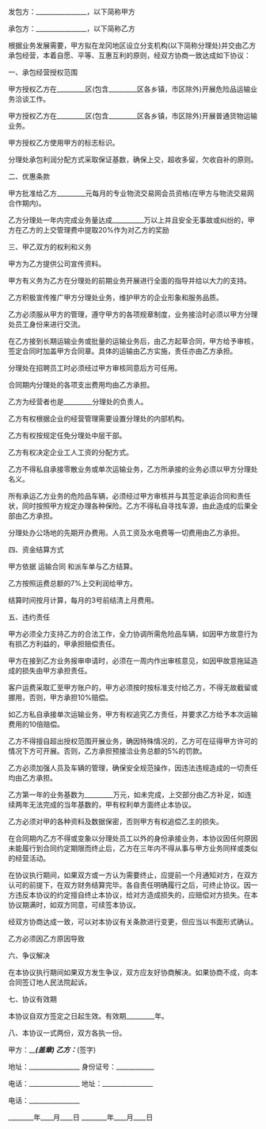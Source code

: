
 


发包方：________________，以下简称甲方


承包方：________________，以下简称乙方


根据业务发展需要，甲方拟在龙冈地区设立分支机构(以下简称分理处)并交由乙方承包经营，本着自愿、平等、互惠互利的原则，经双方协商一致达成如下协议：


一、承包经营授权范围


甲方授权乙方在_________区(包含_________区各乡镇，市区除外)开展危险品运输业务洽谈工作。


甲方授权乙方在_________区(包含_________区各乡镇，市区除外)开展普通货物运输业务。


甲方授权乙方使用甲方的标志标识。


分理处承包利润分配方式采取保证基数，确保上交，超收多留，欠收自补的原则。


二、优惠条款


甲方批准给乙方_________元每月的专业物流交易网会员资格(在甲方与物流交易网合作期内)。


乙方分理处一年内完成业务量达成__________万以上并且安全无事故或纠纷的，甲方在乙方的上交管理费中提取20%作为对乙方的奖励


三、甲乙双方的权利和义务


甲方为乙方提供公司宣传资料。


甲方有义务为乙方在分理处的前期业务开展进行全面的指导并给以大力的支持。


乙方积极宣传推广甲方分理处业务，维护甲方的企业形象和服务品质。


乙方必须服从甲方的管理，遵守甲方的各项规章制度，业务接洽时必须以甲方分理处员工身份来进行交流。


在乙方接到长期运输业务或批量的运输业务后，由乙方起草合同，甲方给予审核，签定合同时加盖甲方合同章。具体的运输由乙方实施，责任亦由乙方承担。


分理处在招聘员工时必须经过甲方审核同意后方可任用。


合同期内分理处的各项支出费用均由乙方承担。


乙方为经营者也是_________分理处的负责人。


乙方有权根据企业的经营管理需要设置分理处的内部机构。


乙方有权按规定任免分理处中层干部。


乙方有权决定企业工人工资的分配方式。


乙方不得私自承接零散业务或单次运输业务，乙方所承接的业务必须以甲方分理处名义。


所有承运乙方业务的危险品车辆，必须经过甲方审核并与其签定承运合同和责任状，同时按照甲方规定办理各种保险。乙方不得私自寻找车源，由此造成的后果全部由乙方承担。


分理处办公场地的先期开办费用。人员工资及水电费等一切费用由乙方承担。


四、资金结算方式


甲方依据
运输合同
和派车单与乙方结算。


乙方按照运费总额的7%上交利润给甲方。


结算时间按月计算，每月的3号前结清上月费用。


五、违约责任


甲方必须全力支持乙方的合法工作，全力协调所需危险品车辆，如因甲方故意行为有损乙方利益的，甲承担赔偿责任。


甲方在接到乙方业务报审申请时，必须在一周内作出审核意见，如因甲故意拖延造成的损失由甲方承担责任。


客户运费采取汇至甲方账户的，甲方必须按时按标准支付给乙方，不得无故截留或挪用，否则，甲方承担10%赔偿。


如乙方私自承接单次运输业务，甲方有权追究乙方责任，并要求乙方给予本次运输费用的10倍赔偿。


乙方不得擅自超出授权范围开展业务，确因特殊情况的，乙方可在征得甲方许可的情况下方可开展。否则，乙方承担预接洽业务总额的5%的罚款。


乙方必须加强人员及车辆的管理，确保安全规范操作，因违法违规造成的一切责任均由乙方承担。


乙方第一年的业务基数为_________万元，如未完成，上交部分由乙方补足，如连续两年无法完成的当年基数的，甲有权利单方面终止本协议。


乙方必须对甲的各种资料及数据保密，否则甲方有权追偿乙主的损失。


在合同期内乙方不得或变象以分理处员工以外的身份承接业务，本协议因任何原因未能履行到合同约定期限而终止后，乙方在三年内不得从事与甲方业务同样或类似的经营活动。


在协议执行期间，如果双方或一方认为需要终止，应提前一个月通知对方，在双方认可的前提下，在双方财务结算完毕。各自责任明确履行之后，可终止协议。因一方违反本协议的约定擅自终止本协议，给对方造成损失的，应赔偿对方损失。在本协议期满时，如双方同意，可续签本协议。


经双方协商达成一致，可以对本协议有关条款进行变更，但应当以书面形式确认。


乙方必须因乙方原因导致


六、争议解决


在本协议执行期间如果双方发生争议，双方应友好协商解决。如果协商不成，向本合同签订地人民法院起诉。


七、协议有效期


本协议自双方签定之日起生效。有效期_________年。


八、本协议一式两份，双方各执一份。


甲方：_________(盖章) 乙方：_______(签字)


地址：________________ 身份证号：____________


电话：________________ 地址：________________


电话：________________


________年____月____日 ________年____月____日
 


 

 
 
 
 
 
  


  
 

  


  


  
 
 
 
 

